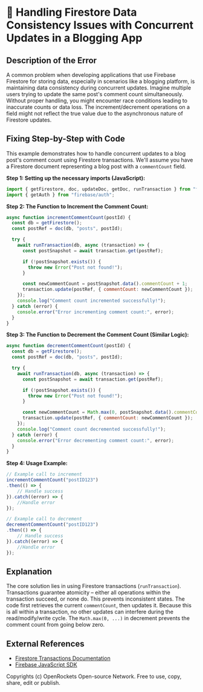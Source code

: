 # 🐞 Handling Firestore Data Consistency Issues with Concurrent Updates in a Blogging App


## Description of the Error

A common problem when developing applications that use Firebase Firestore for storing data, especially in scenarios like a blogging platform, is maintaining data consistency during concurrent updates. Imagine multiple users trying to update the same post's comment count simultaneously.  Without proper handling, you might encounter race conditions leading to inaccurate counts or data loss.  The increment/decrement operations on a field might not reflect the true value due to the asynchronous nature of Firestore updates.


## Fixing Step-by-Step with Code

This example demonstrates how to handle concurrent updates to a blog post's comment count using Firestore transactions.  We'll assume you have a Firestore document representing a blog post with a `commentCount` field.

**Step 1: Setting up the necessary imports (JavaScript):**

```javascript
import { getFirestore, doc, updateDoc, getDoc, runTransaction } from "firebase/firestore";
import { getAuth } from "firebase/auth";
```

**Step 2:  The Function to Increment the Comment Count:**

```javascript
async function incrementCommentCount(postId) {
  const db = getFirestore();
  const postRef = doc(db, "posts", postId);

  try {
    await runTransaction(db, async (transaction) => {
      const postSnapshot = await transaction.get(postRef);

      if (!postSnapshot.exists()) {
        throw new Error("Post not found!");
      }

      const newCommentCount = postSnapshot.data().commentCount + 1;
      transaction.update(postRef, { commentCount: newCommentCount });
    });
    console.log("Comment count incremented successfully!");
  } catch (error) {
    console.error("Error incrementing comment count:", error);
  }
}
```

**Step 3:  The Function to Decrement the Comment Count (Similar Logic):**

```javascript
async function decrementCommentCount(postId) {
  const db = getFirestore();
  const postRef = doc(db, "posts", postId);

  try {
    await runTransaction(db, async (transaction) => {
      const postSnapshot = await transaction.get(postRef);

      if (!postSnapshot.exists()) {
        throw new Error("Post not found!");
      }

      const newCommentCount = Math.max(0, postSnapshot.data().commentCount -1); // Prevent negative counts
      transaction.update(postRef, { commentCount: newCommentCount });
    });
    console.log("Comment count decremented successfully!");
  } catch (error) {
    console.error("Error decrementing comment count:", error);
  }
}
```

**Step 4: Usage Example:**

```javascript
// Example call to increment
incrementCommentCount("postID123")
.then(() => {
    // Handle success
}).catch((error) => {
    //Handle error
});

// Example call to decrement
decrementCommentCount("postID123")
.then(() => {
    // Handle success
}).catch((error) => {
    //Handle error
});

```


## Explanation

The core solution lies in using Firestore transactions (`runTransaction`).  Transactions guarantee atomicity – either all operations within the transaction succeed, or none do.  This prevents inconsistent states. The code first retrieves the current `commentCount`, then updates it. Because this is all within a transaction, no other updates can interfere during the read/modify/write cycle. The `Math.max(0, ...)` in decrement prevents the comment count from going below zero.

## External References

* [Firestore Transactions Documentation](https://firebase.google.com/docs/firestore/manage-data/transactions)
* [Firebase JavaScript SDK](https://firebase.google.com/docs/web/setup)


Copyrights (c) OpenRockets Open-source Network. Free to use, copy, share, edit or publish.

